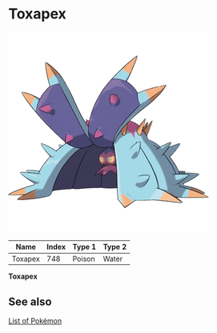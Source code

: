 # Toxapex


![Toxapex](images/748.png)

| **Name** | **Index** | **Type 1** | **Type 2** |
|----|----|----|----|
| Toxapex | 748 | Poison | Water  |

**Toxapex** 

## See also

[List of Pokémon](../pokemon.md)
